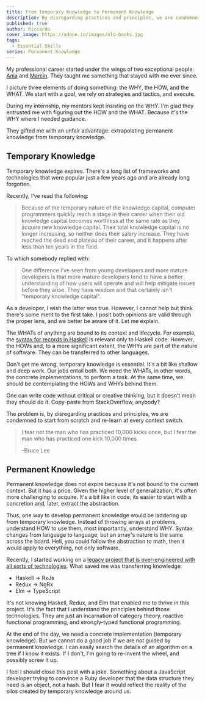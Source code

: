 ```yaml
---
title: From Temporary Knowledge to Permanent Knowledge
description: By disregarding practices and principles, we are condemned to start from scratch and re-learn at every context switch.
published: true
author: Riccardo
cover_image: https://odone.io/images/old-books.jpg
tags:
  - Essential Skills
series: Permanent Knowledge
---
```


My professional career started under the wings of two exceptional people: [Ania](https://twitter.com/szynszyliszys) and [Marcin](https://www.linkedin.com/in/marcinkostrzewa). They taught me something that stayed with me ever since.

I picture three elements of doing something: the WHY, the HOW, and the WHAT. We start with a goal, we rely on strategies and tactics, and execute.

During my internship, my mentors kept insisting on the WHY. I'm glad they entrusted me with figuring out the HOW and the WHAT. Because it's the WHY where I needed guidance.

They gifted me with an unfair advantage: extrapolating permanent knowledge from temporary knowledge.

## Temporary Knowledge

Temporary knowledge expires. There's a long list of frameworks and technologies that were popular just a few years ago and are already long forgotten.

Recently, I've read the following:

> Because of the temporary nature of the knowledge capital, computer programmers quickly reach a stage in their career when their old knowledge capital becomes worthless at the same rate as they acquire new knowledge capital. Their total knowledge capital is no longer increasing, so neither does their salary increase. They have reached the dead end plateau of their career, and it happens after less than ten years in the field.

To which somebody replied with:

> One difference I've seen from young developers and more mature developers is that more mature developers tend to have a better understanding of how users will operate and will help mitigate issues before they arise. They have wisdom and that certainly isn't "temporary knowledge capital".

As a developer, I wish the latter was true. However, I cannot help but think there's some merit to the first take. I posit both opinions are valid through the proper lens, and we better be aware of it. Let me explain.

The WHATs of anything are bound to its context and lifecycle. For example, the [syntax for records in Haskell](https://odone.io/posts/2020-06-01-records-haskell/) is relevant only to Haskell code. However, the HOWs and, to a more significant extent, the WHYs are part of the nature of software. They can be transferred to other languages.

Don't get me wrong, temporary knowledge is essential. It's a bit like shallow and deep work. Our jobs entail both. We need the WHATs, in other words, the concrete implementations, to perform a task. At the same time, we should be contemplating the HOWs and WHYs behind them.

One can write code without critical or creative thinking, but it doesn't mean they should do it. Copy-paste from StackOverflow, anybody?

The problem is, by disregarding practices and principles, we are condemned to start from scratch and re-learn at every context switch.

> I fear not the man who has practiced 10,000 kicks once, but I fear the man who has practiced one kick 10,000 times.
>
> –Bruce Lee

## Permanent Knowledge

Permanent knowledge does not expire because it's not bound to the current context. But it has a price. Given the higher level of generalization, it's often more challenging to acquire. It's a bit like in code, its easier to start with a concretion and, later, extract the abstraction.

Thus, one way to develop permanent knowledge would be laddering up from temporary knowledge. Instead of throwing arrays at problems, understand HOW to use them, most importantly, understand WHY. Syntax changes from language to language, but an array's nature is the same across the board. Hell, you could follow the abstraction to math, then it would apply to everything, not only software.

Recently, I started working on a [legacy project that is over-engineered with all sorts of technologies](https://odone.io/posts/2020-07-10-grateful-for-the-opportunity-of-working-on-legacy-code/). What saved me was transferring knowledge:

- Haskell -> RxJs
- Redux -> NgRx
- Elm -> TypeScript

It's not knowing Haskell, Redux, and Elm that enabled me to thrive in this project. It's the fact that I understand the principles behind those technologies. They are just an incarnation of category theory, reactive functional programming, and strongly-typed functional programming.

At the end of the day, we need a concrete implementation (temporary knowledge). But we cannot do a good job if we are not guided by permanent knowledge. I can easily search the details of an algorithm on a tree if I know it exists. If I don't, I'm going to re-invent the wheel, and possibly screw it up.

I feel I should close this post with a joke. Something about a JavaScript developer trying to convince a Ruby developer that the data structure they need is an object, not a hash. But I fear it would reflect the reality of the silos created by temporary knowledge around us.
